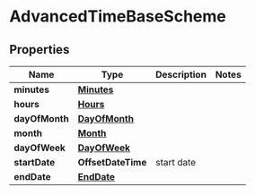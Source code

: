 

# AdvancedTimeBaseScheme


## Properties

| Name | Type | Description | Notes |
|------------ | ------------- | ------------- | -------------|
|**minutes** | [**Minutes**](Minutes.md) |  |  |
|**hours** | [**Hours**](Hours.md) |  |  |
|**dayOfMonth** | [**DayOfMonth**](DayOfMonth.md) |  |  |
|**month** | [**Month**](Month.md) |  |  |
|**dayOfWeek** | [**DayOfWeek**](DayOfWeek.md) |  |  |
|**startDate** | **OffsetDateTime** | start date |  |
|**endDate** | [**EndDate**](EndDate.md) |  |  |



